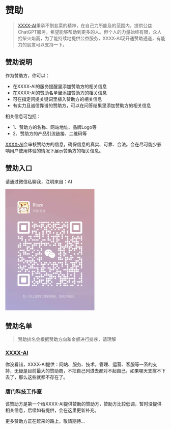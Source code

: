 # 赞助

> [XXXX-AI](http://XXXX-AI.anzz.top/)秉承不割韭菜的精神，在自己力所能及的范围内，提供公益ChatGPT服务，希望能够帮助到更多的人。但个人的力量始终有限，众人拾柴火焰高，为了能持续地提供公益服务，XXXX-AI现开通赞助通道，有能力的朋友可以支持一下。

## 赞助说明

作为赞助方，你可以：

- 在XXXX-AI的服务提醒里添加赞助方的相关信息
- 在XXXX-AI的赞助名单里添加赞助方的相关信息
- 可在指定问提关键词里植入赞助方的相关信息
- 有实力且诚信靠谱的赞助方，可以在问答结果里添加赞助方的相关信息

相关信息可包括：

- 1、赞助方的名称、网站地址、品牌Logo等
- 2、赞助方的产品引流链接、二维码等

[XXXX-AI](http://XXXX-AI.anzz.top/)会审核赞助方的信息，确保信息的真实、可靠、合法。会在尽可能少影响用户使用体验的情况下展示赞助方的相关信息。

## 赞助入口

请通过微信私聊我，注明来自：AI

<img src="/assets/img/wechat2.jpg" width=280 />

## 赞助名单

> 赞助排名会根据赞助方向和金额进行排序，请理解

### [XXXX-AI](http://XXXX-AI.anzz.top/)

你没看错，XXXX-AI提供：网站、服务、技术，管理、运营、客服等一系的支持，无疑是目前最大的赞助商，不把自己列进去都对不起自己。如果哪天支撑不下去了，那么这些就都不存在了。

### 唐门科技工作室

该赞助方是第一个给XXXX-AI提供赞助的赞助方，赞助方比较低调，暂时没提供相关信息，后续如有提供，会在这里更新补充。

更多赞助方正在赶来的路上，敬请期待...